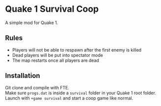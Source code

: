 # Quake 1 Survival Coop
A simple mod for Quake 1.

## Rules
* Players will not be able to respawn after the first enemy is killed
* Dead players will be put into spectator mode
* The map restarts once all players are dead

## Installation
Git clone and compile with FTE.\
Make sure `progs.dat` is inside a `survival` folder in your Quake 1 root folder.\
Launch with `+game survival` and start a coop game like normal.